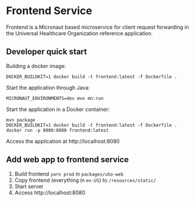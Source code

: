 # Frontend Service

Frontend is a Micronaut based microservice for client request forwarding in the Universal Healthcare Organization reference application.


## Developer quick start

Building a docker image:
```shell
DOCKER_BUILDKIT=1 docker build -t frontend:latest -f Dockerfile .
```

Start the application through Java:

```shell
MICRONAUT_ENVIRONMENTS=dev mvn mn:run
```

Start the application in a Docker container:

```shell
mvn package 
DOCKER_BUILDKIT=1 docker build -t frontend:latest -f Dockerfile .
docker run -p 8080:8080 frontend:latest
```

Access the application at http://localhost:8080

## Add web app to frontend service

1. Build frontend `yarn prod` in `packages/uho-web`
2. Copy frontend (everything in `en-US`) to `/resources/static/`
3. Start server
4. Access http://localhost:8080
